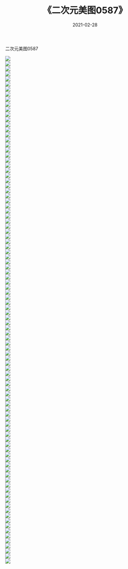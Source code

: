 ﻿---
layout: post
title:  《二次元美图0587》
date:   2021-02-28
img: http://imgx.orgx.ga/二次元/2021/二次元美图0587/000.jpg
categories: [美女, 清纯, 唯美]
---

二次元美图0587

 ![](http://imgx.orgx.ga/二次元/2021/二次元美图0587/001.png) <br>![](http://imgx.orgx.ga/二次元/2021/二次元美图0587/002.png) <br>![](http://imgx.orgx.ga/二次元/2021/二次元美图0587/003.png) <br>![](http://imgx.orgx.ga/二次元/2021/二次元美图0587/004.png) <br>![](http://imgx.orgx.ga/二次元/2021/二次元美图0587/005.png) <br>![](http://imgx.orgx.ga/二次元/2021/二次元美图0587/006.png) <br>![](http://imgx.orgx.ga/二次元/2021/二次元美图0587/007.png) <br>![](http://imgx.orgx.ga/二次元/2021/二次元美图0587/008.png) <br>![](http://imgx.orgx.ga/二次元/2021/二次元美图0587/009.png) <br>![](http://imgx.orgx.ga/二次元/2021/二次元美图0587/010.png) <br>![](http://imgx.orgx.ga/二次元/2021/二次元美图0587/011.png) <br>![](http://imgx.orgx.ga/二次元/2021/二次元美图0587/012.png) <br>![](http://imgx.orgx.ga/二次元/2021/二次元美图0587/013.png) <br>![](http://imgx.orgx.ga/二次元/2021/二次元美图0587/014.png) <br>![](http://imgx.orgx.ga/二次元/2021/二次元美图0587/015.png) <br>![](http://imgx.orgx.ga/二次元/2021/二次元美图0587/016.png) <br>![](http://imgx.orgx.ga/二次元/2021/二次元美图0587/017.png) <br>![](http://imgx.orgx.ga/二次元/2021/二次元美图0587/018.png) <br>![](http://imgx.orgx.ga/二次元/2021/二次元美图0587/019.png) <br>![](http://imgx.orgx.ga/二次元/2021/二次元美图0587/020.png) <br>![](http://imgx.orgx.ga/二次元/2021/二次元美图0587/021.png) <br>![](http://imgx.orgx.ga/二次元/2021/二次元美图0587/022.png) <br>![](http://imgx.orgx.ga/二次元/2021/二次元美图0587/023.png) <br>![](http://imgx.orgx.ga/二次元/2021/二次元美图0587/024.png) <br>![](http://imgx.orgx.ga/二次元/2021/二次元美图0587/025.png) <br>![](http://imgx.orgx.ga/二次元/2021/二次元美图0587/026.png) <br>![](http://imgx.orgx.ga/二次元/2021/二次元美图0587/027.png) <br>![](http://imgx.orgx.ga/二次元/2021/二次元美图0587/028.png) <br>![](http://imgx.orgx.ga/二次元/2021/二次元美图0587/029.png) <br>![](http://imgx.orgx.ga/二次元/2021/二次元美图0587/030.png) <br>![](http://imgx.orgx.ga/二次元/2021/二次元美图0587/031.png) <br>![](http://imgx.orgx.ga/二次元/2021/二次元美图0587/032.png) <br>![](http://imgx.orgx.ga/二次元/2021/二次元美图0587/033.png) <br>![](http://imgx.orgx.ga/二次元/2021/二次元美图0587/034.png) <br>![](http://imgx.orgx.ga/二次元/2021/二次元美图0587/035.png) <br>![](http://imgx.orgx.ga/二次元/2021/二次元美图0587/036.png) <br>![](http://imgx.orgx.ga/二次元/2021/二次元美图0587/037.png) <br>![](http://imgx.orgx.ga/二次元/2021/二次元美图0587/038.png) <br>![](http://imgx.orgx.ga/二次元/2021/二次元美图0587/039.png) <br>![](http://imgx.orgx.ga/二次元/2021/二次元美图0587/040.png) <br>![](http://imgx.orgx.ga/二次元/2021/二次元美图0587/041.png) <br>![](http://imgx.orgx.ga/二次元/2021/二次元美图0587/042.png) <br>![](http://imgx.orgx.ga/二次元/2021/二次元美图0587/043.png) <br>![](http://imgx.orgx.ga/二次元/2021/二次元美图0587/044.png) <br>![](http://imgx.orgx.ga/二次元/2021/二次元美图0587/045.png) <br>![](http://imgx.orgx.ga/二次元/2021/二次元美图0587/046.png) <br>![](http://imgx.orgx.ga/二次元/2021/二次元美图0587/047.png) <br>![](http://imgx.orgx.ga/二次元/2021/二次元美图0587/048.png) <br>![](http://imgx.orgx.ga/二次元/2021/二次元美图0587/049.png) <br>![](http://imgx.orgx.ga/二次元/2021/二次元美图0587/050.png) <br>![](http://imgx.orgx.ga/二次元/2021/二次元美图0587/051.png) <br>![](http://imgx.orgx.ga/二次元/2021/二次元美图0587/052.png) <br>![](http://imgx.orgx.ga/二次元/2021/二次元美图0587/053.png) <br>![](http://imgx.orgx.ga/二次元/2021/二次元美图0587/054.png) <br>![](http://imgx.orgx.ga/二次元/2021/二次元美图0587/055.png) <br>![](http://imgx.orgx.ga/二次元/2021/二次元美图0587/056.png) <br>![](http://imgx.orgx.ga/二次元/2021/二次元美图0587/057.png) <br>![](http://imgx.orgx.ga/二次元/2021/二次元美图0587/058.png) <br>![](http://imgx.orgx.ga/二次元/2021/二次元美图0587/059.png) <br>![](http://imgx.orgx.ga/二次元/2021/二次元美图0587/060.png) <br>![](http://imgx.orgx.ga/二次元/2021/二次元美图0587/061.png) <br>![](http://imgx.orgx.ga/二次元/2021/二次元美图0587/062.png) <br>![](http://imgx.orgx.ga/二次元/2021/二次元美图0587/063.png) <br>![](http://imgx.orgx.ga/二次元/2021/二次元美图0587/064.png) <br>![](http://imgx.orgx.ga/二次元/2021/二次元美图0587/065.png) <br>![](http://imgx.orgx.ga/二次元/2021/二次元美图0587/066.png) <br>![](http://imgx.orgx.ga/二次元/2021/二次元美图0587/067.png) <br>![](http://imgx.orgx.ga/二次元/2021/二次元美图0587/068.png) <br>![](http://imgx.orgx.ga/二次元/2021/二次元美图0587/069.png) <br>![](http://imgx.orgx.ga/二次元/2021/二次元美图0587/070.png) <br>![](http://imgx.orgx.ga/二次元/2021/二次元美图0587/071.png) <br>![](http://imgx.orgx.ga/二次元/2021/二次元美图0587/072.png) <br>![](http://imgx.orgx.ga/二次元/2021/二次元美图0587/073.png) <br>![](http://imgx.orgx.ga/二次元/2021/二次元美图0587/074.png) <br>![](http://imgx.orgx.ga/二次元/2021/二次元美图0587/075.png) <br>![](http://imgx.orgx.ga/二次元/2021/二次元美图0587/076.png) <br>![](http://imgx.orgx.ga/二次元/2021/二次元美图0587/077.png) <br>![](http://imgx.orgx.ga/二次元/2021/二次元美图0587/078.png) <br>![](http://imgx.orgx.ga/二次元/2021/二次元美图0587/079.png) <br>![](http://imgx.orgx.ga/二次元/2021/二次元美图0587/080.png) <br>![](http://imgx.orgx.ga/二次元/2021/二次元美图0587/081.png) <br>![](http://imgx.orgx.ga/二次元/2021/二次元美图0587/082.png) <br>![](http://imgx.orgx.ga/二次元/2021/二次元美图0587/083.png) <br>![](http://imgx.orgx.ga/二次元/2021/二次元美图0587/084.png) <br>![](http://imgx.orgx.ga/二次元/2021/二次元美图0587/085.png) <br>![](http://imgx.orgx.ga/二次元/2021/二次元美图0587/086.png) <br>![](http://imgx.orgx.ga/二次元/2021/二次元美图0587/087.png) <br>![](http://imgx.orgx.ga/二次元/2021/二次元美图0587/088.png) <br>![](http://imgx.orgx.ga/二次元/2021/二次元美图0587/089.png) <br>![](http://imgx.orgx.ga/二次元/2021/二次元美图0587/090.png) <br>![](http://imgx.orgx.ga/二次元/2021/二次元美图0587/091.png) <br>![](http://imgx.orgx.ga/二次元/2021/二次元美图0587/092.png) <br>![](http://imgx.orgx.ga/二次元/2021/二次元美图0587/093.png) <br>![](http://imgx.orgx.ga/二次元/2021/二次元美图0587/094.png) <br>![](http://imgx.orgx.ga/二次元/2021/二次元美图0587/095.png) <br>![](http://imgx.orgx.ga/二次元/2021/二次元美图0587/096.png) <br>![](http://imgx.orgx.ga/二次元/2021/二次元美图0587/097.png) <br>![](http://imgx.orgx.ga/二次元/2021/二次元美图0587/098.png) <br>![](http://imgx.orgx.ga/二次元/2021/二次元美图0587/099.png) <br>![](http://imgx.orgx.ga/二次元/2021/二次元美图0587/100.png) <br>